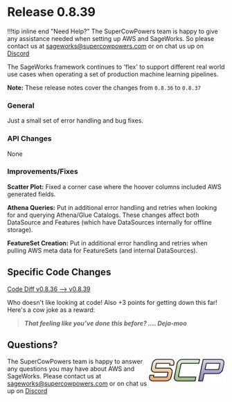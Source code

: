 # Release 0.8.39

!!!tip inline end "Need Help?"
    The SuperCowPowers team is happy to give any assistance needed when setting up AWS and SageWorks. So please contact us at [sageworks@supercowpowers.com](mailto:sageworks@supercowpowers.com) or on chat us up on [Discord](https://discord.gg/WHAJuz8sw8) 

The SageWorks framework continues to 'flex' to support different real world use cases when operating a set of production machine learning pipelines.

**Note:** These release notes cover the changes from `0.8.36` to `0.8.37`


### General
Just a small set of error handling and bug fixes.

### API Changes
None
	
### Improvements/Fixes
**Scatter Plot:**
Fixed a corner case where the hoover columns included AWS generated fields.

**Athena Queries:**
Put in additional error handling and retries when looking for and querying Athena/Glue Catalogs. These changes affect both DataSource and Features (which have DataSources internally for offline storage).

**FeatureSet Creation:**
Put in additional error handling and retries when pulling AWS meta data for FeatureSets (and internal DataSources).

## Specific Code Changes
 
<a href="https://github.com/supercowpowers/sageworks/compare/v0.8.36...v0.8.39" target="_blank">Code Diff v0.8.36 --> v0.8.39</a> 

Who doesn't like looking at code! Also +3 points for getting down this far! Here's a cow joke as a reward:

> ***That feeling like you’ve done this before?
      .... Deja-moo***

## Questions?
<img align="right" src="../../images/scp.png" width="180">

The SuperCowPowers team is happy to answer any questions you may have about AWS and SageWorks. Please contact us at [sageworks@supercowpowers.com](mailto:sageworks@supercowpowers.com) or on chat us up on [Discord](https://discord.gg/WHAJuz8sw8) 


